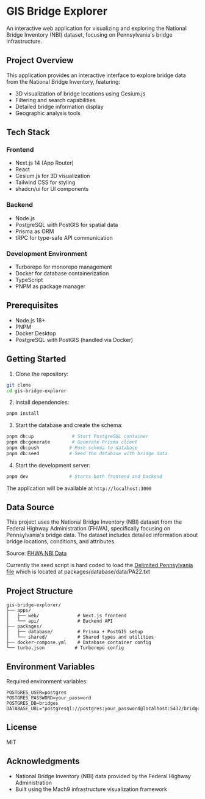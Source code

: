 # GIS Bridge Explorer

An interactive web application for visualizing and exploring the National Bridge Inventory (NBI) dataset, focusing on Pennsylvania's bridge infrastructure.

## Project Overview

This application provides an interactive interface to explore bridge data from the National Bridge Inventory, featuring:

- 3D visualization of bridge locations using Cesium.js
- Filtering and search capabilities
- Detailed bridge information display
- Geographic analysis tools

## Tech Stack

### Frontend

- Next.js 14 (App Router)
- React
- Cesium.js for 3D visualization
- Tailwind CSS for styling
- shadcn/ui for UI components

### Backend

- Node.js
- PostgreSQL with PostGIS for spatial data
- Prisma as ORM
- tRPC for type-safe API communication

### Development Environment

- Turborepo for monorepo management
- Docker for database containerization
- TypeScript
- PNPM as package manager

## Prerequisites

- Node.js 18+
- PNPM
- Docker Desktop
- PostgreSQL with PostGIS (handled via Docker)

## Getting Started

1. Clone the repository:

```bash
git clone
cd gis-bridge-explorer
```

2. Install dependencies:

```bash
pnpm install
```

3. Start the database and create the schema:

```bash
pnpm db:up              # Start PostgreSQL container
pnpm db:generate        # Generate Prisma client
pnpm db:push           # Push schema to database
pnpm db:seed           # Seed the database with bridge data
```

4. Start the development server:

```bash
pnpm dev               # Starts both frontend and backend
```

The application will be available at `http://localhost:3000`

## Data Source

This project uses the National Bridge Inventory (NBI) dataset from the Federal Highway Administration (FHWA), specifically focusing on Pennsylvania's bridge data. The dataset includes detailed information about bridge locations, conditions, and attributes.

Source: [FHWA NBI Data](https://www.fhwa.dot.gov/bridge/nbi/ascii2022.cfm)

Currently the seed script is hard coded to load the [Delimited Pennsylvania file](https://www.fhwa.dot.gov/bridge/nbi/2022/delimited/PA22.txt) which is located at packages/database/data/PA22.txt

## Project Structure

```
gis-bridge-explorer/
├── apps/
│   ├── web/              # Next.js frontend
│   └── api/              # Backend API
├── packages/
│   ├── database/         # Prisma + PostGIS setup
│   └── shared/           # Shared types and utilities
├── docker-compose.yml    # Database container config
└── turbo.json           # Turborepo config
```

## Environment Variables

Required environment variables:

```
POSTGRES_USER=postgres
POSTGRES_PASSWORD=your_password
POSTGRES_DB=bridges
DATABASE_URL="postgresql://postgres:your_password@localhost:5432/bridges"
```

## License

MIT

## Acknowledgments

- National Bridge Inventory (NBI) data provided by the Federal Highway Administration
- Built using the Mach9 infrastructure visualization framework
